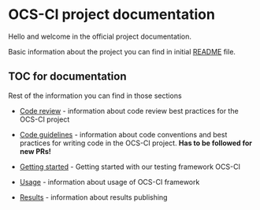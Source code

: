 # OCS-CI project documentation

Hello and welcome in the official project documentation.

Basic information about the project you can find in initial [README](../README.md) file.

## TOC for documentation

Rest of the information you can find in those sections

* [Code review](./code_review.md) - information about code review best
    practices for the OCS-CI project

* [Code guidelines](./coding_guidelines.md) - information about code conventions and
    best practices for writing code in the OCS-CI project.
    **Has to be followed for new PRs!**

* [Getting started](./getting_started.md) - Getting started with our testing framework OCS-CI

* [Usage](./usage.md) - information about usage of OCS-CI framework

* [Results](./results.md) - information about results publishing
